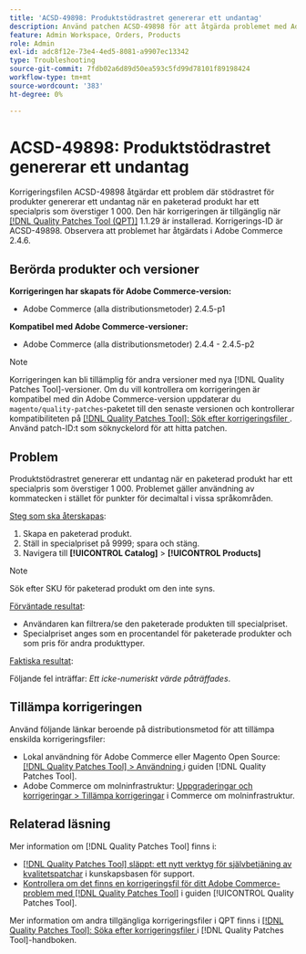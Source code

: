 ```yaml
---
title: 'ACSD-49898: Produktstödrastret genererar ett undantag'
description: Använd patchen ACSD-49898 för att åtgärda problemet med Adobe Commerce där produktrutnätet genererar ett undantag när en paketerad produkt har ett specialpris som överstiger 1 000.
feature: Admin Workspace, Orders, Products
role: Admin
exl-id: adc8f12e-73e4-4ed5-8081-a9907ec13342
type: Troubleshooting
source-git-commit: 7fdb02a6d89d50ea593c5fd99d78101f89198424
workflow-type: tm+mt
source-wordcount: '383'
ht-degree: 0%

---
```


# ACSD-49898: Produktstödrastret genererar ett undantag

Korrigeringsfilen ACSD-49898 åtgärdar ett problem där stödrastret för produkter genererar ett undantag när en paketerad produkt har ett specialpris som överstiger 1 000. Den här korrigeringen är tillgänglig när [[!DNL Quality Patches Tool (QPT)]](https://experienceleague.adobe.com/en/docs/commerce-operations/tools/quality-patches-tool/quality-patches-tool-to-self-serve-quality-patches) 1.1.29 är installerad. Korrigerings-ID är ACSD-49898. Observera att problemet har åtgärdats i Adobe Commerce 2.4.6.

## Berörda produkter och versioner

**Korrigeringen har skapats för Adobe Commerce-version:**

* Adobe Commerce (alla distributionsmetoder) 2.4.5-p1

**Kompatibel med Adobe Commerce-versioner:**

* Adobe Commerce (alla distributionsmetoder) 2.4.4 - 2.4.5-p2

>[!NOTE]
>
>Korrigeringen kan bli tillämplig för andra versioner med nya [!DNL Quality Patches Tool]-versioner. Om du vill kontrollera om korrigeringen är kompatibel med din Adobe Commerce-version uppdaterar du `magento/quality-patches`-paketet till den senaste versionen och kontrollerar kompatibiliteten på [[!DNL Quality Patches Tool]: Sök efter korrigeringsfiler ](https://experienceleague.adobe.com/tools/commerce-quality-patches/index.html). Använd patch-ID:t som söknyckelord för att hitta patchen.

## Problem

Produktstödrastret genererar ett undantag när en paketerad produkt har ett specialpris som överstiger 1 000. Problemet gäller användning av kommatecken i stället för punkter för decimaltal i vissa språkområden.

<u>Steg som ska återskapas</u>:

1. Skapa en paketerad produkt.
1. Ställ in specialpriset på 9999; spara och stäng.
1. Navigera till **[!UICONTROL Catalog]** > **[!UICONTROL Products]**

>[!NOTE]
>
>Sök efter SKU för paketerad produkt om den inte syns.

<u>Förväntade resultat</u>:

* Användaren kan filtrera/se den paketerade produkten till specialpriset.
* Specialpriset anges som en procentandel för paketerade produkter och som pris för andra produkttyper.

<u>Faktiska resultat</u>:

Följande fel inträffar: *Ett icke-numeriskt värde påträffades*.

## Tillämpa korrigeringen

Använd följande länkar beroende på distributionsmetod för att tillämpa enskilda korrigeringsfiler:

* Lokal användning för Adobe Commerce eller Magento Open Source: [[!DNL Quality Patches Tool] > Användning ](/help/tools/quality-patches-tool/usage.md) i guiden [!DNL Quality Patches Tool].
* Adobe Commerce om molninfrastruktur: [Uppgraderingar och korrigeringar > Tillämpa korrigeringar](https://experienceleague.adobe.com/docs/commerce-cloud-service/user-guide/develop/upgrade/apply-patches.html) i Commerce om molninfrastruktur.

## Relaterad läsning

Mer information om [!DNL Quality Patches Tool] finns i:

* [[!DNL Quality Patches Tool] släppt: ett nytt verktyg för självbetjäning av kvalitetspatchar](https://experienceleague.adobe.com/en/docs/commerce-operations/tools/quality-patches-tool/quality-patches-tool-to-self-serve-quality-patches) i kunskapsbasen för support.
* [Kontrollera om det finns en korrigeringsfil för ditt Adobe Commerce-problem med  [!DNL Quality Patches Tool]](/help/tools/quality-patches-tool/patches-available-in-qpt/check-patch-for-magento-issue-with-magento-quality-patches.md) i guiden [!UICONTROL Quality Patches Tool].


Mer information om andra tillgängliga korrigeringsfiler i QPT finns i [[!DNL Quality Patches Tool]: Söka efter korrigeringsfiler ](https://experienceleague.adobe.com/tools/commerce-quality-patches/index.html) i [!DNL Quality Patches Tool]-handboken.
